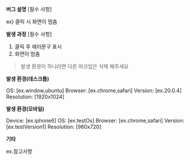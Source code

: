 **버그 설명**
[필수 사항]

ex) 클릭 시 화면이 멈춤



**발생 과정**
[필수 사항]
1. 클릭 후 에러문구 표시
2. 화면이 멈춤


>발생 환경이 하나라면 다른 마크업은 삭제 해주세요

**발생 환경(데스크톱)**

OS: [ex.window,ubuntu]
Browser: [ex.chrome,safari]
Version: [ex.20.0.4]
Resolution: [1920x1024]

**발생 환경(모바일)**

Device: [ex.iphone6]
OS: [ex.testOs]
Browser: [ex.chrome,safari]
Version: [ex.testVersion1]
Resolution: [960x720]

**기타**

ex.참고사항
